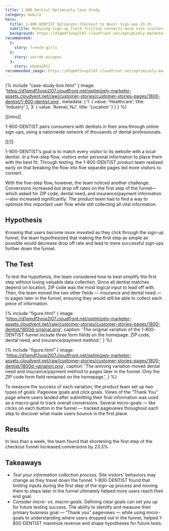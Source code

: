 ```yaml
---
title: 1 800 Dentist Optimizely Case Study
category: mobile
hero:
  title: 1-800-DENTIST Optimizes Checkout to Boost Sign-ups 23.3%
  subtitle: Reducing sign-up field friction converts more site visitors to customers
  background: https://d1qmdf3vop2l07.cloudfront.net/optimizely-marketer-assets.cloudvent.net/raw/customer-stories/customer-stories-pages/1800-dentist/1800dentist-hero.jpg
recommended:
  1:
    story: french-girls
  2:
    story: secret-escapes
  3:
    story: obama2012
recommended_image: https://d1qmdf3vop2l07.cloudfront.net/optimizely-marketer-assets.cloudvent.net/raw/customer-stories/customer-stories-pages/1800-dentist/1800dentist-medium.jpg
---
```

{% include "case-study-box.html"
    {
    image: 'https://d1qmdf3vop2l07.cloudfront.net/optimizely-marketer-assets.cloudvent.net/raw/customer-stories/customer-stories-pages/1800-dentist/1-800-dentist.png',
    metadata: {
      1: {
        value: 'Healthcare',
        title: 'Industry'
      },
      3: {
        value: 'Avenel, NJ',
        title: 'Location'
      }
    }
  }
%}

[[intro]]

 1-800-DENTIST pairs consumers with dentists in their area through online sign-ups, using a nationwide network of thousands of dental professionals.

[[/]]

1-800-DENTIST’s goal is to match every visitor to its website with a local dentist. In a five-step flow, visitors enter personal information to place them with the best fit. Through testing, the 1-800-DENTIST product team realized early on that breaking the flow into five separate pages led more visitors to convert.

With the five-step flow, however, the team noticed another challenge. Conversions increased but drop off rates on the first step of the funnel—which asked for ZIP code, dental need, and insurance/payment information—also increased significantly. The product team had to find a way to optimize this important user flow while still collecting all vital information.

## Hypothesis

Knowing that users become more invested as they click through the sign-up funnel, the team hypothesized that making the first step as simple as possible would decrease drop off rate and lead to more successful sign-ups further down the funnel.

## The Test

To test the hypothesis, the team considered how to best simplify the first step without losing valuable data collection. Since all dentist matches depend on location, ZIP code was the most logical input to lead off with. Then, the team moved the two other fields — insurance and dental need — to pages later in the funnel, ensuring they would still be able to collect each piece of information.

{% include "figure.html"
  {
    image: 'https://d1qmdf3vop2l07.cloudfront.net/optimizely-marketer-assets.cloudvent.net/raw/customer-stories/customer-stories-pages/1800-dentist/1800d-original.png',
    caption: 'The original variation of the 1-800-DENTIST funnel include three form fields on the homepage: ZIP code, dental need, and insurance/payment method.',
  }
%}

{% include "figure.html"
  {
    image: 'https://d1qmdf3vop2l07.cloudfront.net/optimizely-marketer-assets.cloudvent.net/raw/customer-stories/customer-stories-pages/1800-dentist/1800d-variation.png',
    caption: 'The winning variation moved dental need and insurance/payment method to pages later in the funnel. Only the ZIP code form field remained on the homepage.',
  }
%}

To measure the success of each variation, the product team set up two types of goals: Pageview goals and click goals. Views of the “Thank You” page where users landed after submitting their final information was used as a macro-goal to track overall conversions. Several micro-goals — like clicks on each button in the funnel — tracked pageviews throughout each step to discover what made users bounce in the first place.

## Results

In less than a week, the team found that shortening the first step of the checkout funnel increased conversions by 23.3%

## Takeaways

* *Test your information collection process.* Site visitors’ behaviors may change as they travel down the funnel. 1-800-DENTIST found that limiting inputs during the first step of the sign-up process and moving them to steps later in the funnel ultimately helped more users reach their end goal.
* *Consider micro- vs. macro-goals.* Defining clear goals can set you up for future testing success. The ability to identify and measure their primary business goal — “Thank you” pageviews — while using micro-goals to understanding where users dropped out in the funnel, helped 1-800-DENTIST maximize revenue and shape hypotheses for future tests.
